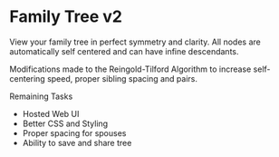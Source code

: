 # Family Tree v2

View your family tree in perfect symmetry and clarity. All nodes are automatically self centered and can have infine descendants.

Modifications made to the Reingold-Tilford Algorithm to increase self-centering speed, proper sibling spacing and pairs. 

Remaining Tasks 
- Hosted Web UI
- Better CSS and Styling
- Proper spacing for spouses
- Ability to save and share tree
